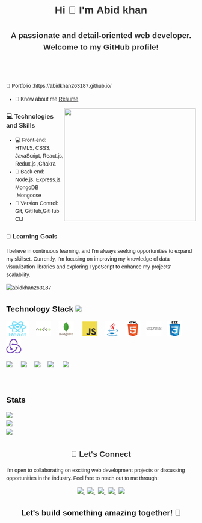 
<body style="font-family: Arial, sans-serif; line-height: 1.5; margin: 0; padding: 20px;">
  <header>
    <h1 style="color: #333;">Hi 👋 I'm Abid khan</h1>
    <h2 style="color: #333;"> A passionate and detail-oriented web developer. Welcome to my GitHub profile!</h2>
   
  </header>
    </header>
    </br>
     🚀 Portfolio :https://abidkhan263187.github.io/


 - 📄 Know about me [Resume](https://drive.google.com/file/d/15dmwPerQhTY1irSf03sbJTIP38XtMEIU/view?usp=sharing)
<img align="right" height=300 width=350 src="https://thumbs.gfycat.com/EvilNextDevilfish-small.gif"/>
  <section>
    <h3 style="color: #333;">💻 Technologies and Skills</h3>
    <ul>
      <li> 💻 Front-end: HTML5, CSS3, JavaScript, React.js, Redux.js ,Chakra</li>
      <li> 🌱 Back-end: Node.js, Express.js, MongoDB ,Mongoose</li>
      <li> 🚀 Version Control: Git, GitHub,GitHub CLI</li>
    </ul>
  </section>

<!--   <section>
    <h3 style="color: #333;">🔭 Projects</h3>
    <ul>
      <li><a href="project1-link">Project 1</a> - Brief description of the project and your role.</li>
      <li><a href="project2-link">Project 2</a> - Brief description of the project and your role.</li>
      <li><a href="project3-link">Project 3</a> - Brief description of the project and your role.</li>
    </ul>
    <p>You can find more of my projects on my <a href="portfolio-link">portfolio website</a>!</p>
  </section> -->

  <section>
    <h3 style="color: #333;">🌱 Learning Goals</h3>
    <p>I believe in continuous learning, and I'm always seeking opportunities to expand my skillset. Currently, I'm
      focusing on improving my knowledge of data visualization libraries and exploring TypeScript to enhance my
      projects' scalability.</p>
  </section>
  
  
  <p align="left"> <img src="https://komarev.com/ghpvc/?username=abidkhan263187&label=Profile%20views&color=0e75b6&style=flat" alt="abidkhan263187" /> </p>
  <section>
     <div> <h2 align="left">Technology Stack <img src="https://github.com/ritik307/ritik307/blob/main/images/laptop.gif" width="50"></h2></div>


<p align="left" >
   <img src="https://raw.githubusercontent.com/devicons/devicon/master/icons/react/react-original-wordmark.svg" alt="react" width="60" height="40"/> &nbsp; &nbsp; 
  <img src="https://raw.githubusercontent.com/devicons/devicon/master/icons/nodejs/nodejs-original-wordmark.svg" alt="nodejs" width="40" height="40"/> &nbsp;&nbsp;&nbsp;
   <img src="https://raw.githubusercontent.com/devicons/devicon/master/icons/mongodb/mongodb-original-wordmark.svg" alt="mongodb" width="40" height="40"/>&nbsp;&nbsp;&nbsp;&nbsp;&nbsp;
   <img src="https://raw.githubusercontent.com/devicons/devicon/master/icons/javascript/javascript-original.svg" alt="javascript" width="40" height="40"/>&nbsp;&nbsp;&nbsp;&nbsp;
  <img src="https://raw.githubusercontent.com/devicons/devicon/master/icons/java/java-original.svg" alt="java" width="40" height="40"/>&nbsp;&nbsp;&nbsp;
  <img src="https://raw.githubusercontent.com/devicons/devicon/master/icons/html5/html5-original-wordmark.svg" alt="html5" width="40" height="40"/>&nbsp;&nbsp;&nbsp;
<img src="https://raw.githubusercontent.com/devicons/devicon/master/icons/express/express-original-wordmark.svg" alt="express" width="40" height="40"/>&nbsp;&nbsp;&nbsp;
 <img src="https://raw.githubusercontent.com/devicons/devicon/master/icons/css3/css3-original-wordmark.svg" alt="css3" width="40" height="40"/>&nbsp;&nbsp;&nbsp;
  <img src="https://raw.githubusercontent.com/devicons/devicon/master/icons/redux/redux-original.svg" alt="redux" width="40" height="40"/>
    </p>
    
<p align="left">
<img src="https://img.shields.io/badge/GitHub-100000?style=for-the-badge&logo=github&logoColor=white"/>&nbsp;&nbsp;&nbsp;&nbsp;&nbsp;
 <img src="https://img.shields.io/badge/vercel-%23000000.svg?style=for-the-badge&logo=vercel&logoColor=white"/>&nbsp;&nbsp;&nbsp;&nbsp;
  <img src="https://img.shields.io/badge/Netlify-00C7B7?style=for-the-badge&logo=netlify&logoColor=whit"/>&nbsp;&nbsp;&nbsp;&nbsp;
  <img src="https://img.shields.io/badge/Heroku-430098?style=for-the-badge&logo=heroku&logoColor=white"/>&nbsp;&nbsp;&nbsp;&nbsp;&nbsp;
  <img src="https://img.shields.io/badge/Redux-593D88?style=for-the-badge&logo=redux&logoColor=white"/>

</p>
    
  </section>
   &nbsp;
 <h2 align="left">Stats</h2>
 
  <p>
    
![](https://github-readme-stats.vercel.app/api?username=abidkhan263187&theme=vue&hide_border=false&include_all_commits=false&count_private=false)<br/>
![](https://github-readme-streak-stats.herokuapp.com/?user=abidkhan263187&theme=vue&hide_border=false)<br/>
![](https://github-readme-stats.vercel.app/api/top-langs/?username=abidkhan263187&theme=vue&hide_border=false&include_all_commits=false&count_private=false&layout=compact)
<!-- Proudly created with GPRM ( https://gprm.itsvg.in ) -->
 </p>

  <section>
    <h2 align="center" style="color: #333;">👯 Let's Connect</h2>
    <p>I'm open to collaborating on exciting web development projects or discussing opportunities in the industry.
      Feel free to reach out to me through:</p>
    <div align="center">
      
  <a href="https://abidkhan263187@gmail.com" target="_blank">
    <img src="https://img.shields.io/badge/Gmail-D14836?style=for-the-badge&logo=gmail&logoColor=white" />
</a>&nbsp;
<a href="#">
    <img src="https://img.shields.io/badge/Twitter-1DA1F2?style=for-the-badge&logo=twitter&logoColor=white" />
</a>&nbsp;

<a href="https://www.instagram.com/_abidkhann/?hl=en">
    <img src="https://img.shields.io/badge/Instagram-E4405F?style=for-the-badge&logo=instagram&logoColor=white" />
</a>&nbsp;

<a href="https://www.linkedin.com/in/abid-khan-325795182/">
    <img src="https://img.shields.io/badge/linkedin-%230077B5.svg?&style=for-the-badge&logo=linkedin&logoColor=white" />
</a>&nbsp;


<a href="#">
    <img src="https://img.shields.io/badge/Facebook-1877F2?style=for-the-badge&logo=facebook&logoColor=white" />
      </a>
 </section>
   
  
  
  


  <footer>
    <h2 align="center">Let's build something amazing together! 🚀</h2>
  </footer>
</body>



